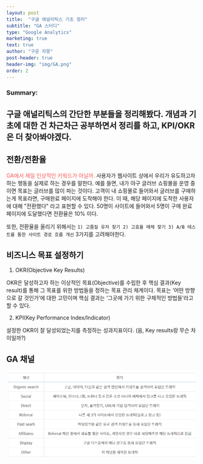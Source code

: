 ```yaml
---
layout: post
title:  "구글 애널리틱스 기초 정리"
subtitle: "GA 스터디"
type: "Google Analytics"
marketing: true
text: true
author: "구운 자몽"
post-header: true
header-img: "img/GA.png"
order: 2
---
```

### Summary:
구글 애널리틱스의 간단한 부분들을 정리해봤다. 개념과 기초에 대한 건 차근차근 공부하면서 정리를 하고, KPI/OKR은 더 찾아봐야겠다.
---

## 전환/전환율

<span style = "color: #FA5858">GA에서 제일 인상적인 키워드가 아닐까.</span> 사용자가 웹사이트 상에서 우리가 유도하고자 하는 행동을 실제로 하는 경우를 말한다. 예를 들면, 내가 야구 글러브 쇼핑몰을 운영 중이면 목표는 글러브를 많이 파는 것이다. 고객이 내 쇼핑몰로 들어와서 글러브를 구매하는게 목표라면, 구매완료 페이지에 도착해야 한다. 이 때, 해당 페이지에 도착한 사용자에 대해 "전환했다" 라고 표현할 수 있다. 50명이 사이트에 들어와서 5명이 구매 완료 페이지에 도달했다면 전환율은 10% 이다.

또한, 전환율을 올리기 위해서는 ```1) 고품질 유저 찾기 2) 고효율 매체 찾기 3) A/B 테스트를 통한 사이트 경로 흐름 개선``` 3가지를 고려해야한다.  


## 비즈니스 목표 설정하기 

1) OKR(Objective Key Results)

OKR은 달성하고자 하는 이상적인 목표(Objective)를 수립한 후 핵심 결과(Key result)를 통해 그 목표를 위한 방법들을 정하는 목표 관리 체계이다. 목표는 ‘어떤 방향으로 갈 것인가’에 대한 고민이며 핵심 결과는 ‘그곳에 가기 위한 구체적인 방법들’라고 할 수 있다.

2) KPI(Key Performance Index/Indicator)

설정한 OKR이 잘 달성되었는지를 측정하는 성과지표이다. (음, Key results랑 무슨 차이일까?)  


## GA 채널

![ga_channel](img/GA_channel.png)
